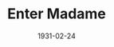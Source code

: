 ---
title: Enter Madame
date: 1931-02-24
closing_date:
layout: productions
featured_image:
image_caption:
image_credit:
playbill:
Theatre: Theatre Jacksonville
cast:
- The Doctor: Charles DePencier
- Tamomoto: Charleston Kennedy
- John: Drummond Paul, Jr.
- Aline: Elizabeth Meacham
- Greald Fitzgerald: Fred Pumpelly
- Madam Della Robbia: Laurine Goffin
- Miss Smith: Marguerite Culp
- Bici: Nell Killinger
- Archimede: Raymond Sanderson
- Mrs. Flora Preston: Zoa Wand
understudies:
crew:
- Director:
  - Margaret Pumpelly
  - Marie Graves
- Staging:
  - Margaret Pumpelly
- Staging Assistant:
  - Zoa Wand
  - Drummond Paul, Jr.
orchestra:
external_links:
---